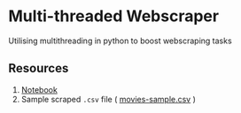 # Multi-threaded Webscraper
Utilising multithreading in python to boost webscraping tasks   
## Resources
1. [Notebook](https://github.com/daryllman/multithreaded-webscraper/blob/master/multithreaded_webscraping.ipynb)
2. Sample scraped `.csv` file ( [movies-sample.csv](https://github.com/daryllman/multithreaded-webscraper/blob/master/movies-sample.csv) )
